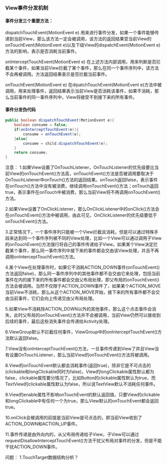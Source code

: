 ### View事件分发机制

#### 事件分发三个重要方法：
dispatchTouchEvent(MotionEvent e)
用来进行事件分发，如果一个事件能够传递到当前View，那么该方法一定会被调用，该方法的返回结果受当前View的onTouchEvent(MotionEvent e)以及下级View的dispatchEvent(MotionEvent e)方法的影响，表示是否消耗当前事件。

onInterceptTouchEvent(MotionEvent e)
在上述方法内部调用，用来判断是否拦截某个事件，如果当前View拦截了某个事件，那么在同一个事件序列中，该方法不会再被调用。方法返回结果表示是否拦截当前事件。

onTouchEvent(MotionEvent e)
在dipatchTouchEvent(MotionEvent e)方法中被调用，用来处理事件，返回结果表示当前View是否消耗该事件，如果不消耗，那么当前事件的同一事件序列中，View将接受不到接下来的所有事件。

#### 事件分发伪代码

```java
public boolean dispatchTouchEvent(MotionEvent e){
    boolean consume = false;
    if(onInterceptTouchEvent(e)){
        consume = onTouchEvent(e);
    }else{
        consume = child.dispatchTouchEvent(e);
    }
    return consume;
}
```

注意：
1.如果View设置了OnTouchListener，OnTouchListener的优先级要比当前View的onTouchEvent()方法高，onTouchEvent()方法是否被调用要取决于OnTouchListener中onTouch()方法的返回结果。onTouch返回false，表示事件在onTouch()方法中没有被消费，继续调用onTouchEvent()方法；onTouch返回true，表示事件在onTouch中被消费，那么当前View将不再调用onTouchEvent()方法。

2.如果View设置了OnClickListener，那么OnClickListener中的onClick()方法会在onTouchEvent()方法中被调用，由此可见，OnClickListener的优先级要低于onTouchEvent()方法。

3.正常情况下，一个事件序列只能被一个View拦截且消耗，但是可以通过特殊手段来达到同一个事件序列被不同的View处理，比如一个View可以通过调用子View的onTouchEvent()方法强行将自己的事件传递给子View。如果某个View决定拦截某个事件，那么同一事件序列中接下来的事件都会交由该View处理，并且不再调用onInterceptTouchEvent()方法。

4.某个View在处理事件时，如果它不消耗ACTION_DOWN事件(onTouchEvent()方法返回false)，那么同一事件序列中的其他事件都不会交由它来处理，包括当前事件在内的接下来的所有事件都会交由父布局处理，即父布局的onTouchEvent()方法会被调用。当然不仅限于ACTION_DOWN事件了，如果某个ACTION_MOVE当前View不消耗，那么从这个ACTION_MOVE开始，接下来的所有事件都不会交由当前事件，它们会向上传递交由父布局处理。

5.如果View不消耗除ACTION_DOWN以外的其他事件，那么这个点击事件会消失，此时父布局的onTouchEvent()方法并不会被调用，当前View仍然可以接收到后续的事件，最后这些消失事件会传递给Activity处理。

6.ViewGroup默认不拦截任何事件，ViewGroup中的onInterceptTouchEvent()方法默认返回false。

7.View没有onInterceptTouchEvent()方法，一旦事件传递到View了并且View没有设置OnTouchListener，那么当前View的onTouchEvent()方法将被调用。

8.View的onTouchEvent默认都会消耗事件(返回true)，除非它是不可点击的(clickable和longClickable同时为false)，View的longClickable属性默认都为false，clickable属性要分情况了，比如Button的clickable属性默认为true，而TextView的clickable属性默认为false，所以说TextView默认不消耗任何事件。

9.View的enable属性不影响onTouchEvent的默认返回值，只要View的clickable和longClickable中有任何一个为true，那么View默认的onTouchEvent都会返回true。

10.onClick会被调用的前提是当前View是可点击的，即当前View收到了ACTION_DOWN和ACTION_UP事件。

11.事件传递是由外向内的，从父布局传递给子View，子View可以通过requestDisallowInterceptTouchEvent()方法干扰父布局对事件的分发，但是不能干扰ACTION_DOWN事件。


问题：
1.TouchTarget数据结构分析？


